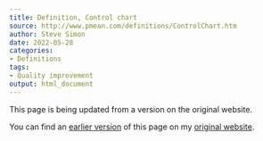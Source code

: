 ```yaml
---
title: Definition, Control chart
source: http://www.pmean.com/definitions/ControlChart.htm
author: Steve Simon
date: 2022-05-28
categories:
- Definitions
tags:
- Quality improvement
output: html_document
---
```


This page is being updated from a version on the original website.

<!---More--->


You can find an [earlier version][sim1] of this page on my [original website][sim2].

[sim1]: http://www.pmean.com/definitions/ControlChart.htm
[sim2]: http://www.pmean.com/original_site.html
